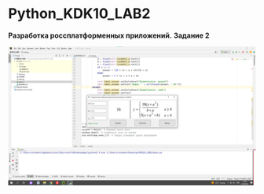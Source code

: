 # Python_KDK10_LAB2
**Разработка россплатформенных приложений.**
**Задание 2**

![Screenshot](screen(lab2).png)
